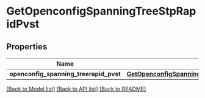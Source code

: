 # GetOpenconfigSpanningTreeStpRapidPvst

## Properties
Name | Type | Description | Notes
------------ | ------------- | ------------- | -------------
**openconfig_spanning_treerapid_pvst** | [**GetOpenconfigSpanningTreeStpOpenconfigspanningtreestpRapidpvst**](GetOpenconfigSpanningTreeStpOpenconfigspanningtreestpRapidpvst.md) |  | [optional] 

[[Back to Model list]](../README.md#documentation-for-models) [[Back to API list]](../README.md#documentation-for-api-endpoints) [[Back to README]](../README.md)


